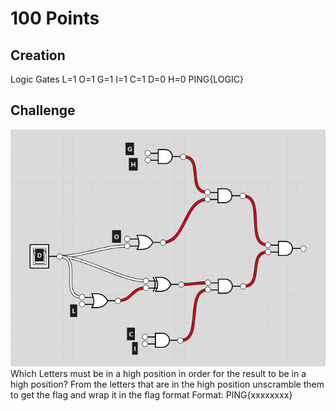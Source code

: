 # 100 Points

## Creation
Logic Gates
L=1
O=1
G=1
I=1
C=1
D=0
H=0
PING{LOGIC}
## Challenge
![XOR](ScreenShots/09-53-33.png)
Which Letters must be in a high position in order for the result to be in a high position?
From the letters that are in the high position unscramble them to get the flag and wrap it in the flag format
Format: PING{xxxxxxxx}